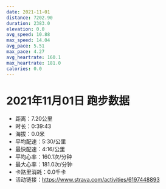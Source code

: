 ```yaml
---
date: 2021-11-01
distance: 7202.90
duration: 2383.0
elevation: 0.0
avg_speed: 10.88
max_speed: 14.04
avg_pace: 5.51
max_pace: 4.27
avg_heartrate: 160.1
max_heartrate: 181.0
calories: 0.0
---
```


# 2021年11月01日 跑步数据

- 距离：7.20公里
- 时长：0:39:43
- 海拔：0.0米
- 平均配速：5:30/公里
- 最快配速：4:16/公里
- 平均心率：160.1次/分钟
- 最大心率：181.0次/分钟
- 卡路里消耗：0.0千卡
- 活动链接：https://www.strava.com/activities/6197448893
